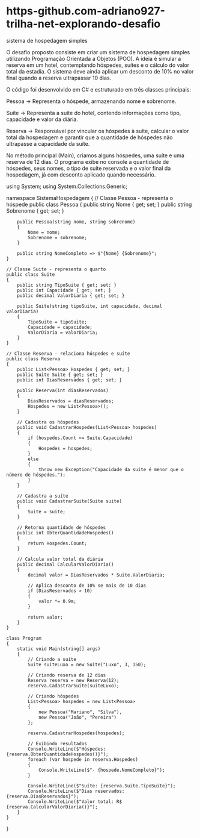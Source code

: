 # https-github.com-adriano927-trilha-net-explorando-desafio
sistema de hospedagem simples

O desafio proposto consiste em criar um sistema de hospedagem simples utilizando Programação Orientada a Objetos (POO). A ideia é simular a reserva em um hotel, contemplando hóspedes, suítes e o cálculo do valor total da estadia. O sistema deve ainda aplicar um desconto de 10% no valor final quando a reserva ultrapassar 10 dias.

O código foi desenvolvido em C# e estruturado em três classes principais:

Pessoa → Representa o hóspede, armazenando nome e sobrenome.

Suite → Representa a suíte do hotel, contendo informações como tipo, capacidade e valor da diária.

Reserva → Responsável por vincular os hóspedes à suíte, calcular o valor total da hospedagem e garantir que a quantidade de hóspedes não ultrapasse a capacidade da suíte.

No método principal (Main), criamos alguns hóspedes, uma suíte e uma reserva de 12 dias. O programa exibe no console a quantidade de hóspedes, seus nomes, o tipo de suíte reservada e o valor final da hospedagem, já com desconto aplicado quando necessário.

using System;
using System.Collections.Generic;

namespace SistemaHospedagem
{
    // Classe Pessoa - representa o hóspede
    public class Pessoa
    {
        public string Nome { get; set; }
        public string Sobrenome { get; set; }

        public Pessoa(string nome, string sobrenome)
        {
            Nome = nome;
            Sobrenome = sobrenome;
        }

        public string NomeCompleto => $"{Nome} {Sobrenome}";
    }

    // Classe Suite - representa o quarto
    public class Suite
    {
        public string TipoSuite { get; set; }
        public int Capacidade { get; set; }
        public decimal ValorDiaria { get; set; }

        public Suite(string tipoSuite, int capacidade, decimal valorDiaria)
        {
            TipoSuite = tipoSuite;
            Capacidade = capacidade;
            ValorDiaria = valorDiaria;
        }
    }

    // Classe Reserva - relaciona hóspedes e suíte
    public class Reserva
    {
        public List<Pessoa> Hospedes { get; set; }
        public Suite Suite { get; set; }
        public int DiasReservados { get; set; }

        public Reserva(int diasReservados)
        {
            DiasReservados = diasReservados;
            Hospedes = new List<Pessoa>();
        }

        // Cadastra os hóspedes
        public void CadastrarHospedes(List<Pessoa> hospedes)
        {
            if (hospedes.Count <= Suite.Capacidade)
            {
                Hospedes = hospedes;
            }
            else
            {
                throw new Exception("Capacidade da suíte é menor que o número de hóspedes.");
            }
        }

        // Cadastra a suíte
        public void CadastrarSuite(Suite suite)
        {
            Suite = suite;
        }

        // Retorna quantidade de hóspedes
        public int ObterQuantidadeHospedes()
        {
            return Hospedes.Count;
        }

        // Calcula valor total da diária
        public decimal CalcularValorDiaria()
        {
            decimal valor = DiasReservados * Suite.ValorDiaria;

            // Aplica desconto de 10% se mais de 10 dias
            if (DiasReservados > 10)
            {
                valor *= 0.9m;
            }

            return valor;
        }
    }

    class Program
    {
        static void Main(string[] args)
        {
            // Criando a suíte
            Suite suiteLuxo = new Suite("Luxo", 3, 150);

            // Criando reserva de 12 dias
            Reserva reserva = new Reserva(12);
            reserva.CadastrarSuite(suiteLuxo);

            // Criando hóspedes
            List<Pessoa> hospedes = new List<Pessoa>
            {
                new Pessoa("Mariano", "Silva"),
                new Pessoa("João", "Pereira")
            };

            reserva.CadastrarHospedes(hospedes);

            // Exibindo resultados
            Console.WriteLine($"Hóspedes: {reserva.ObterQuantidadeHospedes()}");
            foreach (var hospede in reserva.Hospedes)
            {
                Console.WriteLine($"- {hospede.NomeCompleto}");
            }

            Console.WriteLine($"Suíte: {reserva.Suite.TipoSuite}");
            Console.WriteLine($"Dias reservados: {reserva.DiasReservados}");
            Console.WriteLine($"Valor total: R$ {reserva.CalcularValorDiaria()}");
        }
    }
}
